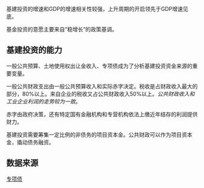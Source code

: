 基建投资的增速和GDP的增速相关性较强，上升周期的开启领先于GDP增速见底。

基金投资的意愿主要来自“稳增长”的政策基调。

## 基建投资的能力
一般公共预算、土地使用权出让金收入、专项债成为了分析基建投资资金来源的重要变量。

一般公共财政支出由一般公共预算收入和实际赤字决定。税收是占财政收入最大的部分，80%以上。来自企业的税收又占公共财政收入50%以上。*公共财政收入和工业企业利润的走势较为一致*。

赤字由政府决策，还有特定国有金融机构和专营机构依法上缴近年结存的利润提供财力。

基建投资需要筹集一定比例的非债务的项目资本金。公共财政可以作为项目资本金，撬动债务融资。



## 数据来源

[专项债](https://www.qyyjt.cn/bond/specialBond/projectView)